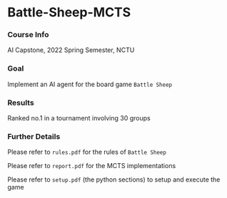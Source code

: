 # Battle-Sheep-MCTS

### Course Info
AI Capstone, 2022 Spring Semester, NCTU 

### Goal
Implement an AI agent for the board game `Battle Sheep`

### Results
Ranked no.1 in a tournament involving 30 groups

### Further Details
Please refer to `rules.pdf` for the rules of `Battle Sheep` 

Please refer to `report.pdf` for the MCTS implementations

Please refer to `setup.pdf` (the python sections) to setup and execute the game